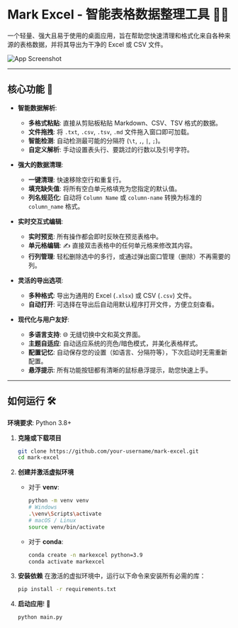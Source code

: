 # Mark Excel - 智能表格数据整理工具 🧹✨

一个轻量、强大且易于使用的桌面应用，旨在帮助您快速清理和格式化来自各种来源的表格数据，并将其导出为干净的 Excel 或 CSV 文件。

![App Screenshot](https://i.imgur.com/your_screenshot.png)  <!-- 之后可以替换成真实的截图 -->

---

## 核心功能 🚀

*   **智能数据解析**:
    *   **多格式粘贴**: 直接从剪贴板粘贴 Markdown、CSV、TSV 格式的数据。
    *   **文件拖拽**: 将 `.txt`, `.csv`, `.tsv`, `.md` 文件拖入窗口即可加载。
    *   **智能检测**: 自动检测最可能的分隔符 (`\t`, `,`, `|`, `;`)。
    *   **自定义解析**: 手动设置表头行、要跳过的行数以及引号字符。

*   **强大的数据清理**:
    *   **一键清理**: 快速移除空行和重复行。
    *   **填充缺失值**: 将所有空白单元格填充为您指定的默认值。
    *   **列名规范化**: 自动将 `Column Name` 或 `column-name` 转换为标准的 `column_name` 格式。

*   **实时交互式编辑**:
    *   **实时预览**: 所有操作都会即时反映在预览表格中。
    *   **单元格编辑**: ✍️ 直接双击表格中的任何单元格来修改其内容。
    *   **行列管理**: 轻松删除选中的多行，或通过弹出窗口管理（删除）不再需要的列。

*   **灵活的导出选项**:
    *   **多种格式**: 导出为通用的 Excel (`.xlsx`) 或 CSV (`.csv`) 文件。
    *   **自动打开**: 可选择在导出后自动用默认程序打开文件，方便立刻查看。

*   **现代化与用户友好**:
    *   **多语言支持**: 🌐 无缝切换中文和英文界面。
    *   **主题自适应**: 自动适应系统的亮色/暗色模式，并美化表格样式。
    *   **配置记忆**: 自动保存您的设置（如语言、分隔符等），下次启动时无需重新配置。
    *   **悬浮提示**: 所有功能按钮都有清晰的鼠标悬浮提示，助您快速上手。

---

## 如何运行 🛠️

**环境要求**: Python 3.8+

1.  **克隆或下载项目**
    ```bash
    git clone https://github.com/your-username/mark-excel.git
    cd mark-excel
    ```

2.  **创建并激活虚拟环境**

    *   对于 **venv**:
        ```bash
        python -m venv venv
        # Windows
        .\venv\Scripts\activate
        # macOS / Linux
        source venv/bin/activate
        ```
    *   对于 **conda**:
        ```bash
        conda create -n markexcel python=3.9
        conda activate markexcel
        ```

3.  **安装依赖**
    在激活的虚拟环境中，运行以下命令来安装所有必需的库：
    ```bash
    pip install -r requirements.txt
    ```

4.  **启动应用**! 🎉
    ```bash
    python main.py
    ``` 